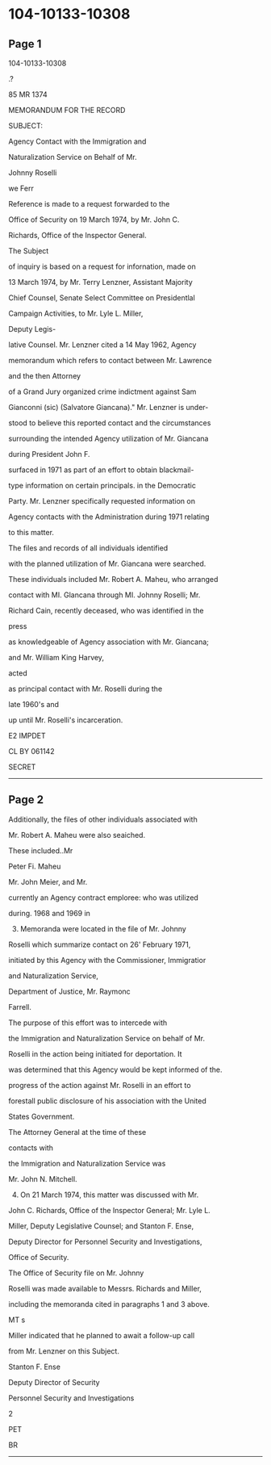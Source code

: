 # 104-10133-10308

## Page 1

104-10133-10308

.?

85 MR 1374

MEMORANDUM FOR THE RECORD

SUBJECT:

Agency Contact with the Immigration and

Naturalization Service on Behalf of Mr.

Johnny Roselli

we Ferr

Reference is made to a request forwarded to the

Office of Security on 19 March 1974, by Mr. John C.

Richards, Office of the Inspector General.

The Subject

of inquiry is based on a request for infornation, made on

13 March 1974, by Mr. Terry Lenzner, Assistant Majority

Chief Counsel, Senate Select Committee on Presidentlal

Campaign Activities, to Mr. Lyle L. Miller,

Deputy Legis-

lative Counsel. Mr. Lenzner cited a 14 May 1962, Agency

memorandum which refers to contact between Mr. Lawrence

and the then Attorney

of a Grand Jury organized crime indictment against Sam

Gianconni (sic) (Salvatore Giancana)." Mr. Lenzner is under-

stood to believe this reported contact and the circumstances

surrounding the intended Agency utilization of Mr. Giancana

during President John F.

surfaced in 1971 as part of an effort to obtain blackmail-

type information on certain principals. in the Democratic

Party. Mr. Lenzner specifically requested information on

Agency contacts with the Administration during 1971 relating

to this matter.

The files and records of all individuals identified

with the planned utilization of Mr. Giancana were searched.

These individuals included Mr. Robert A. Maheu, who arranged

contact with MI. Glancana through MI. Johnny Roselli; Mr.

Richard Cain, recently deceased, who was identified in the

press

as knowledgeable of Agency association with Mr. Giancana;

and Mr. William King Harvey,

acted

as principal contact with Mr. Roselli during the

late 1960's and

up until Mr. Roselli's incarceration.

E2 IMPDET

CL BY 061142

SECRET

---

## Page 2

Additionally, the files of other individuals associated with

Mr. Robert A. Maheu were also seaiched.

These included..Mr

Peter Fi. Maheu

Mr. John Meier, and Mr.

currently an Agency contract emploree: who was utilized

during. 1968 and 1969 in

3. Memoranda were located in the file of Mr. Johnny

Roselli which summarize contact on 26' February 1971,

initiated by this Agency with the Commissioner, Immigratior

and Naturalization Service,

Department of Justice, Mr. Raymonc

Farrell.

The purpose of this effort was to intercede with

the Immigration and Naturalization Service on behalf of Mr.

Roselli in the action being initiated for deportation. It

was determined that this Agency would be kept informed of the.

progress of the action against Mr. Roselli in an effort to

forestall public disclosure of his association with the United

States Government.

The Attorney General at the time of these

contacts with

the Immigration and Naturalization Service was

Mr. John N. Mitchell.

4. On 21 March 1974, this matter was discussed with Mr.

John C. Richards, Office of the Inspector General; Mr. Lyle L.

Miller, Deputy Legislative Counsel; and Stanton F. Ense,

Deputy Director for Personnel Security and Investigations,

Office of Security.

The Office of Security file on Mr. Johnny

Roselli was made available to Messrs. Richards and Miller,

including the memoranda cited in paragraphs 1 and 3 above.

MT s

Miller indicated that he planned to await a follow-up call

from Mr. Lenzner on this Subject.

Stanton F. Ense

Deputy Director of Security

Personnel Security and Investigations

2

PET

BR

---

